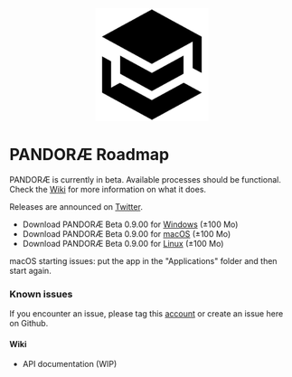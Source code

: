 <p align="center"><img src="./PANDORAE.png" width="200px" alt="PANDORAE Logo"></p>

# PANDORÆ Roadmap

PANDORÆ is currently in beta. Available processes should be functional. Check the [Wiki](https://github.com/Guillaume-Levrier/PANDORAE/wiki) for more information on what it does.

Releases are announced on [Twitter](https://mobile.twitter.com/PANDORAE_CORE).

- Download PANDORÆ Beta 0.9.00 for [Windows](https://anthropos-ecosystems.com/pandorae/PANDORAE-win32-x64.zip) (±100 Mo)
- Download PANDORÆ Beta 0.9.00 for [macOS](https://anthropos-ecosystems.com/pandorae/PANDORAE-darwin-x64.zip) (±100 Mo) 
- Download PANDORÆ Beta 0.9.00 for [Linux](https://anthropos-ecosystems.com/pandorae/PANDORAE-linux-x64.zip) (±100 Mo)

macOS starting issues: put the app in the "Applications" folder and then start again.

### Known issues
If you encounter an issue, please tag this [account](https://mobile.twitter.com/PANDORAE_CORE) or create an issue here on Github.

#### Wiki
- API documentation (WIP)

